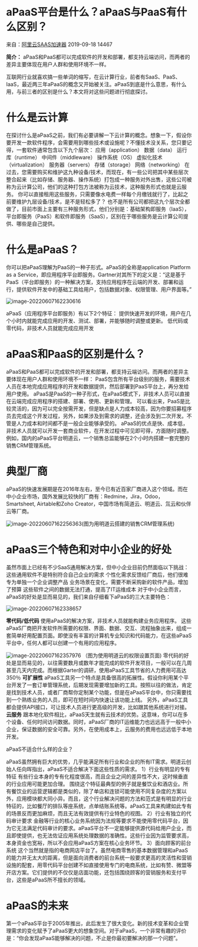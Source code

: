 



# aPaaS平台是什么？aPaaS与PaaS有什么区别？

来自：[阿里云SAAS加速器](https://developer.aliyun.com/group/saas) 2019-09-18 14467

**简介：** aPaaS和PaaS都可以完成软件的开发和部署，都支持云端访问，而两者的差异主要体现在用户人群和使用环境不一样。

互联网行业就喜欢搞一些单词的缩写，在云计算行业，前者有SaaS、PaaS、IaaS，最近两三年aPaaS的概念又开始被关注。aPaaS到底是什么意思，有什么用，与前三者的区别是什么？本文将对这些问题进行彻底探讨。

# 什么是云计算

在探讨什么是aPaaS之前，我们有必要讲解一下云计算的概念。想象一下，假设你要开发一款软件程序，会需要用到哪些技术或设施呢？不懂技术没关系，您只要记得，一套软件通常包含以下九个层次：
应用（application）
数据（data）
运行库（runtime）
中间件（middleware）
操作系统（OS）
虚拟化技术（virtualization）
服务器（servers）
存储（storage）
网络（networking）
在过去，您需要购买和维护这九种设备/技术，而现在，有一些公司把其中某些层次整合起来（比如存储、服务器、操作系统）打包成一种服务对外出售，这些公司被称为云计算公司，他们的这种打包方法被称为云技术，这种服务形式也就是云服务。
你可以直接租用这些服务，只需要像水电费一样每个月缴钱就行了，比起之前要维护九层设备/技术，是不是轻松多了？
也不是所有公司都把这九个层次全都做了，目前市面上主要有三种服务形式，他们分别是：基础架构即服务（IaaS），平台即服务（PaaS）和软件即服务（SaaS），区别在于哪些服务是云计算公司提供、哪些是自己提供。

# 什么是aPaaS？

你可以把aPaaS理解为PaaS的一种子形式。aPaaS的全称是application Platform as a Service，即应用程序平台即服务。Gartner对其所下的定义是：“这是基于PaaS（平台即服务）的一种解决方案，支持应用程序在云端的开发、部署和运行，提供软件开发中的基础工具给用户，包括数据对象、权限管理、用户界面等。”

![image-20220607162230616](https://mapstore-1307680469.cos.ap-chongqing.myqcloud.com/img/202206071622686.png)



aPaaS（应用程序平台即服务）有以下2个特征：
提供快速开发的环境，用户在几个小时内就能完成应用的开发、测试、部署，并能够随时调整或更新。
低代码或零代码，非技术人员就能完成应用开发

# aPaaS和PaaS的区别是什么？

aPaaS和PaaS都可以完成软件的开发和部署，都支持云端访问。而两者的差异主要体现在用户人群和使用环境不一样：
PaaS包含所有平台级别的服务，需要技术人员在本地完成应用程序的开发和数据提供，然后部署到PaaS平台上，再分发给用户使用。
aPaaS是PaaS的一种子形式，在aPaaS模式下，非技术人员可以直接在云端完成应用程序的搭建、部署、使用、更新和管理。
可以看出来，PaaS是比较灵活的，因为可以完全按需开发，但是缺点是人力成本较高，因为你要招募程序员去完成这个开发过程，另外，如果涉及到需求的调整，还会涉及到二次开发。不管是人力成本和时间都不是一般企业能够承受的。
aPaaS的优点是快、成本低，非技术人员就可以开发一套商业软件，在开发过程中可见即可得，方面随时调整。例如，国内的aPaaS平台明道云，一个销售总监能够在2个小时内搭建一套完整的销售CRM管理系统。

# 典型厂商

aPaaS的快速发展期是在2016年左右，至今已有近百家厂商进入这个领域。而在中小企业市场，国外发展比较快的厂商有：Redmine，Jira，Odoo，Smartsheet, Airtable和Zoho Creator，中国市场有简道云、明道云、氚云和伙伴云等厂商。

![image-20220607162256363](https://mapstore-1307680469.cos.ap-chongqing.myqcloud.com/img/202206071622617.png)(图为用明道云搭建的销售CRM管理系统)

# aPaaS三个特色和对中小企业的好处

虽然市面上已经有不少SaaS通用解决方案，但中小企业目前仍然面临以下挑战：
这些通用软件不是特别符合自己企业的需求
个性化需求反馈给厂商后，他们很难专为单独一个企业调整产品
业务场景在变化，需要不断采购新的软件产品，增加了预算
这些软件之间的数据无法打通，提高了IT运维成本
对于中小企业而言，aPaaS的好处是显而易见的，我们来自仔细看下aPaaS的三大主要特色：

![image-20220607162338657](https://mapstore-1307680469.cos.ap-chongqing.myqcloud.com/img/202206071623747.png)

**零代码/低代码**
使用aPaaS的解决方案，非技术人员就能构建业务应用程序。
这些aPaaS厂商把开发软件所需要的权限、界面、数据、交互、流程抽象出来，组成一套简单好用配置页面。即使没有丰富的计算机专业知识和代码能力，在这些aPaaS平台中，任何人都可以创建一个有用的应用程序。

![image-20220607162357976](https://mapstore-1307680469.cos.ap-chongqing.myqcloud.com/img/202206071623119.png)
（图为使用明道云的权限设置页面)
零代码的好处是显而易见的，以往需要数月或数年才能完成的软件开发项目，一般可以在几周甚至几天内完成。而根据Garter的调研，使用aPaaS工具节省的人力费用可高达350％
**可扩展性**
aPaaS工具另一个特点是具备很高的拓展性。假设你利用某个平台开发了一套订单管理系统，后期发现需要增加新的工具。按照以往的做法，肯定是找到技术人员，或者厂商帮你定制某个功能，但是在aPaaS平台中，你只需要找到一个熟练业务的人员，即可在短时间内快速让该功能上线。
另外，aPaaS工具都会提供API接口，可让技术人员进行更高级的开发，比如跟其他系统进行对接。
**云服务**
跟本地化软件相比，aPaaS天生就有云技术的优势。这意味，你可以在多个设备、任何时间访问数据。同时，aPaaS厂商的IT运维能力也远远高于一般中小企业，保证数据的安全可靠。另外，在使用成本上，云服务的费用也远远低于本地开发。

aPaaS不适合什么样的企业？

aPaaS虽然拥有巨大的优势，几乎能满足所有行业和企业的所有IT需求。明道云创始人任向晖指出，aPaaS不适合解决下面这些性质的需求。
1）行业有明显的专有特征
有些行业本身的专有化程度很高，而且企业之间的差异性不大，这时候垂直的行业应用可能更加合理。
围绕这个特征最典型的例子就是餐饮业和酒店业。所有餐饮业的运营逻辑都是类似的，除了单店和连锁可能使用不同复杂度的方案以外，应用模块都大同小异。而且，这个行业解决问题的方法和范式是有明显的行业特征的，比如餐厅的排队等座系统，点单结账系统等。aPaaS工具来构建如此专有的场景反而更加麻烦，而且无法有效提供有行业特色的视图。
2）行业有独立的代码审计要求
金融等行业的核心业务系统因为法规等要求不能使用零代码平台，因为它无法满足代码审计的要求。aPaaS平台不一定能够提供源代码给用户企业，而且即使提供，也无法佐证应用系统处理数据的准确性。这些行业因为监管要求高，本身资金也宽裕，所以不会应用aPaaS方案在核心业务环节。
3）面向顾客的前台系统
这个当然就是指的电商网店平台了。虽然电商零售的基本数据管理和aPaaS的能力并无太大的距离，但是面向消费者的前台系统一般要求更高的灵活性和营销设施的配套，用零代码平台创建不如直接使用专门的电商系统，比如有赞、微盟等开店方案。它们提供的不仅仅是店面功能，还包括围绕顾客的营销服务和支付平台，这些是aPaaS所不擅长的领域。

# aPaaS的未来

第一个aPaaS平台于2005年推出，此后发生了很大变化。新的技术变革和企业管理需求的变化赋予了aPaaS更大的想象空间。对于aPaaS，一个非常有趣的评价是：“你会发现aPaaS能够解决的问题，不止是你最初要解决的那一个问题”。









